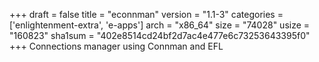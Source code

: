+++
draft = false
title = "econnman"
version = "1.1-3"
categories = ['enlightenment-extra', 'e-apps']
arch = "x86_64"
size = "74028"
usize = "160823"
sha1sum = "402e8514cd24bf2d7ac4e477e6c73253643395f0"
+++
Connections manager using Connman and EFL